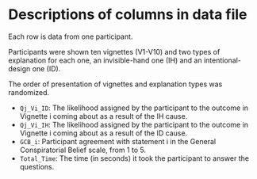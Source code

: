 # Descriptions of columns in data file

Each row is data from one participant. 

Participants were shown ten vignettes (V1-V10) and two types of explanation for each one, an invisible-hand one (IH) and an intentional-design one (ID).

The order of presentation of vignettes and explanation types was randomized. 

* `Qj_Vi_ID`: The likelihood assigned by the participant to the outcome in Vignette i coming about as a result of the IH cause. 
* `Qj_Vi_IH`: The likelihood assigned by the participant to the outcome in Vignette i coming about as a result of the ID cause. 
* `GCB_i`: Participant agreement with statement i in the General Conspiratorial Belief scale, from 1 to 5.
* `Total_Time`: The time (in seconds) it took the participant to answer the questions.
